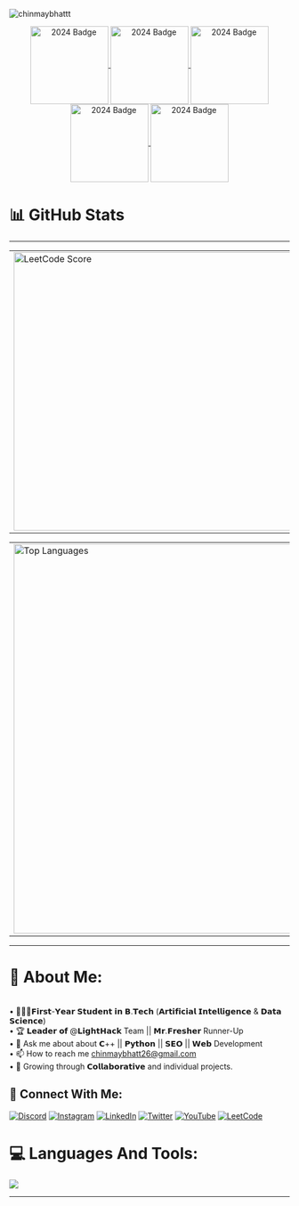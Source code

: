 <!-- chinmay bhatt -->
  
<div align="center">

<!-- <img src="https://github.com/ChinmayBhattt/chinmaybhattt/blob/main/Images/ChinmayAnimatedBanner.gif" alt="Chinmay Animated Banner" height=160 /> -->
  <!-- Uncomment the section below to include the snake animation -->
  <!-- 
  <h2>🐍 Contributions 🐍</h2>
  <img alt="snake eating my contributions" src="https://raw.githubusercontent.com/salesp07/salesp07/output/github-contribution-grid-snake.svg" />
  -->
  
</div>

<p align="left"> <img src="https://komarev.com/ghpvc/?username=chinmaybhattt&label=Profile%20views&color=0e75b6&style=flat" alt="chinmaybhattt" /> </p>
<!-- <h2 align="center">Leetcode Info</h2>   -->
<p align="center">
  <a href="https://leetcode.com/u/ChinmayBhattt/" target="_blank">
    <img align="center" src="https://leetcode.com/static/images/badges/2024/gif/2024-02.gif" alt="2024 Badge" height="140" width="140" />
  </a>
  <a href="https://leetcode.com/u/ChinmayBhattt/" target="_blank">
    <img align="center" src="https://leetcode.com/static/images/badges/2024/gif/2024-03.gif" alt="2024 Badge" height="140" width="140" />
  </a>
  <a href="https://leetcode.com/u/ChinmayBhattt/" target="_blank">
    <img align="center" src="https://assets.leetcode.com/static_assets/marketing/2024-50.gif" alt="2024 Badge" height="140" width="140" />
  </a>
  <a href="https://leetcode.com/u/ChinmayBhattt/" target="_blank">
    <img align="center" src="https://assets.leetcode.com/static_assets/marketing/2024-100.gif" alt="2024 Badge" height="140" width="140" />
  </a>
  <a href="https://leetcode.com/u/ChinmayBhattt/" target="_blank">
    <img align="center" src="https://assets.leetcode.com/static_assets/marketing/2024-200.gif" alt="2024 Badge" height="140" width="140" />
  </a>
</p>


# 📊 GitHub Stats
<hr>


<div align="center">
  <table>
    <tr>
      <td>
        <!-- LeetCode Score -->
        <img src="https://leetcard.jacoblin.cool/chinmaybhattt?theme=radical" alt="LeetCode Score" width="500" height="auto" />
      </td>
      <td>
        <!-- GitHub Streak Stats -->
        <img src="https://github-readme-streak-stats.herokuapp.com/?user=ChinmayBhattt&theme=tokyonight" alt="Chinmay GitHub Streak" width="500" height="auto" />
      </td>
    </tr>
  </table>
  
</div>
<table>
  
  <td>
        <!-- Most Used Languages inside the border -->
        <img src="https://github-readme-stats.vercel.app/api/top-langs/?username=ChinmayBhattt&langs_count=8&theme=github_dark&layout=compact" alt="Top Languages" width="700" height="auto" />
      </td>
      <td>
        <!-- GitHub Stats and Productive Time Card -->
  <a href="https://awesome-github-stats.azurewebsites.net/index.html??cardType=level&theme=dark&preferLogin=false&Title=DDDDDD&Text=C2C2C2&Border=DDDDDD&Ring=66EAFF">    <img  alt="Chinmaybhattt's GitHub Stats" src="https://awesome-github-stats.azurewebsites.net/user-stats/Chinmaybhattt?cardType=level&theme=dark&preferLogin=false&Title=DDDDDD&Text=C2C2C2&Border=DDDDDD&Ring=66EAFF" />  </a>        <br>
        <!-- GitHub Graph -->
        <img src="https://github-profile-summary-cards.vercel.app/api/cards/productive-time?username=ChinmayBhattt&theme=github_dark&utcOffset=8" alt="Productive Time" />
      </td>
    </tr>
  </table>
</div>

<!-- Divider line -->
<hr>

# 💫 About Me:
<br>• 👨🏻‍🎓𝗙𝗶𝗿𝘀𝘁-𝗬𝗲𝗮𝗿 𝗦𝘁𝘂𝗱𝗲𝗻𝘁 𝗶𝗻 𝗕.𝗧𝗲𝗰𝗵 (𝗔𝗿𝘁𝗶𝗳𝗶𝗰𝗶𝗮𝗹 𝗜𝗻𝘁𝗲𝗹𝗹𝗶𝗴𝗲𝗻𝗰𝗲 & 𝗗𝗮𝘁𝗮 𝗦𝗰𝗶𝗲𝗻𝗰𝗲)<br>• 🏆 𝗟𝗲𝗮𝗱𝗲𝗿 𝗼𝗳 @𝗟𝗶𝗴𝗵𝘁𝗛𝗮𝗰𝗸 Team || 𝗠𝗿.𝗙𝗿𝗲𝘀𝗵𝗲𝗿 Runner-Up<br>• 💬 Ask me about about 𝗖++ || 𝗣𝘆𝘁𝗵𝗼𝗻 || 𝗦𝗘𝗢 || 𝗪𝗲𝗯 Development<br>• 📫 How to reach me chinmaybhatt26@gmail.com<br>• 🌱 Growing through 𝗖𝗼𝗹𝗹𝗮𝗯𝗼𝗿𝗮𝘁𝗶𝘃𝗲 and individual projects.


## 🔗 Connect With Me:
[![Discord](https://img.shields.io/badge/Discord-%237289DA.svg?logo=discord&logoColor=white)](https://discord.gg/https://discord.gg/6RpzEHYdKt) [![Instagram](https://img.shields.io/badge/Instagram-%23E4405F.svg?logo=Instagram&logoColor=white)](https://instagram.com/chinmaybhattt) [![LinkedIn](https://img.shields.io/badge/LinkedIn-%230077B5.svg?logo=linkedin&logoColor=white)](https://linkedin.com/in/chinmaybhattt) [![Twitter](https://img.shields.io/badge/Twitter-black.svg?logo=X&logoColor=white)](https://x.com/chinmaybhattt) [![YouTube](https://img.shields.io/badge/YouTube-%23FF0000.svg?logo=YouTube&logoColor=white)](https://youtube.com/@chinmaybhattt) [![LeetCode](https://img.shields.io/badge/LeetCode-%234b4b4b.svg?logo=LeetCode&logoColor=yellow)](https://LeetCode.com/@chinmaybhattt) 



# 💻 Languages And Tools:

   <a href="[![My Skills](https://skillicons.dev/icons?i=js,html,css,wasm)](https://skillicons.dev)">
      <img src="https://skillicons.dev/icons?i=cpp,python,cs,react,javascript,html,css,sklearn,mysql,git,github,bootstrap,c,wordpress,arduino" />
  </a>
<hr>

